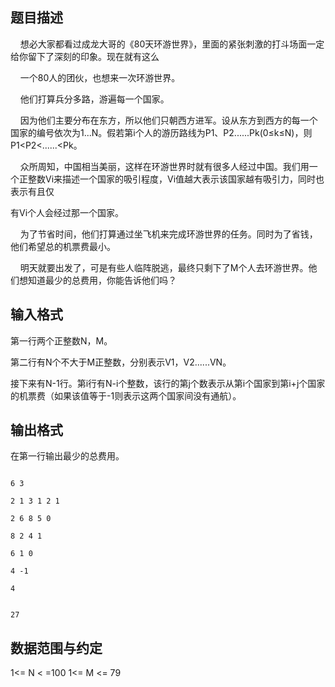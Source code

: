 ## 题目描述

<p></p>
<p></p>
<div>
     想必大家都看过成龙大哥的《80天环游世界》，里面的紧张刺激的打斗场面一定给你留下了深刻的印象。现在就有这么
</div>
<div>
     一个80人的团伙，也想来一次环游世界。
</div>
<div>
     他们打算兵分多路，游遍每一个国家。
</div>
<div>
     因为他们主要分布在东方，所以他们只朝西方进军。设从东方到西方的每一个国家的编号依次为1...N。假若第i个人的游历路线为P1、P2......Pk(0≤k≤N)，则P1<P2<......<Pk。
</div>
<div>
     众所周知，中国相当美丽，这样在环游世界时就有很多人经过中国。我们用一个正整数Vi来描述一个国家的吸引程度，Vi值越大表示该国家越有吸引力，同时也表示有且仅
</div>
<div>
 有Vi个人会经过那一个国家。
</div>
<div>
     为了节省时间，他们打算通过坐飞机来完成环游世界的任务。同时为了省钱，他们希望总的机票费最小。
</div>
<div>
     明天就要出发了，可是有些人临阵脱逃，最终只剩下了M个人去环游世界。他们想知道最少的总费用，你能告诉他们吗？
</div>
<p></p>

## 输入格式

<p></p>
<div>
 第一行两个正整数N，M。
</div>
<div>
 第二行有N个不大于M正整数，分别表示V1，V2......VN。
</div>
<div>
 接下来有N-1行。第i行有N-i个整数，该行的第j个数表示从第i个国家到第i+j个国家的机票费（如果该值等于-1则表示这两个国家间没有通航）。
</div>
<p></p>

## 输出格式

<p>在第一行输出最少的总费用。</p>

```input1
6 3
2 1 3 1 2 1
2 6 8 5 0
8 2 4 1
6 1 0
4 -1
4
```
```output1
27
```
## 数据范围与约定

<p>1<= N < =100 1<= M <= 79</p>

